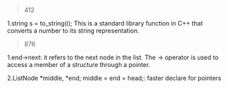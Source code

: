 >412

1.string s = to_string(i); This is a standard library function in C++ that converts a number to its string representation.

>876

1.end->next: it refers to the next node in the list. The -> operator is used to access a member of a structure through a pointer.

2.ListNode *middle, *end; middle = end = head;: faster declare for pointers
